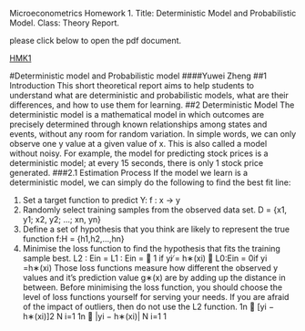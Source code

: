 Microeconometrics Homework 1.
Title: Deterministic Model and Probabilistic Model.
Class: Theory Report.

please click below to open the pdf document.

[HMK1](http://yuwei-econ.github.io/DoNotOpen/HW1_Microeconometrics.pdf)


#Deterministic model and Probabilistic model
####Yuwei Zheng
##1 Introduction
This short theoretical report aims to help students to understand what are deterministic and probabilistic models, what are their differences, and how to use them for learning.
##2 Deterministic Model
The deterministic model is a mathematical model in which outcomes are precisely determined through known relationships among states and events, without any room for random variation. In simple words, we can only observe one y value at a given value of x. This is also called a model without noisy. For example, the model for predicting stock prices is a deterministic model; at every 15 seconds, there is only 1 stock price generated.
###2.1 Estimation Process
If the model we learn is a deterministic model, we can simply do the following to find the best fit line:
1. Set a target function to predict Y: f : x → y
2. Randomly select training samples from the observed data set. D = {x1, y1; x2, y2; ...; xn, yn}
3. Define a set of hypothesis that you think are likely to represent the true function f:H = {h1,h2,...,hn}
4. Minimise the loss function to find the hypothesis that fits the training sample best.
L2 : Ein =
L1 : Ein =
􏰄 1 if yi ̸= h∗(xi) 􏰅 L0:Ein = 0if yi =h∗(xi)
Those loss functions measure how different the observed y values and it’s prediction value g∗(x) are by adding up the distance in between. Before minimising the loss function, you should choose the level of loss functions yourself for serving your needs. If you are afraid of the impact of outliers, then do not use the L2 function.
1n
􏰆 [yi − h∗(xi)]2
 N i=1 1n
􏰆 |yi − h∗(xi)| N i=1
 1



